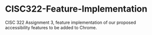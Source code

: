 # CISC322-Feature-Implementation
CISC 322 Assignment 3, feature implementation of our proposed accessibility features to be added to Chrome.
